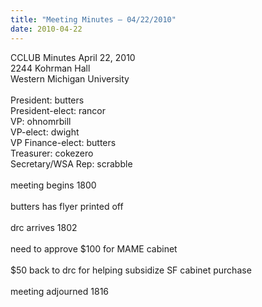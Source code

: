 ```yaml
---
title: "Meeting Minutes – 04/22/2010"
date: 2010-04-22
---
```

CCLUB Minutes April 22, 2010<br />
2244 Kohrman Hall<br />
Western Michigan University<br />
<br />
President: butters<br />
President-elect: rancor<br />
VP: ohnomrbill<br />
VP-elect: dwight<br />
VP Finance-elect: butters<br />
Treasurer: cokezero<br />
Secretary/WSA Rep: scrabble<br />
<br />
meeting begins 1800<br />
<br />
butters has flyer printed off<br />
<br />
drc arrives 1802<br />
<br />
need to approve $100 for MAME cabinet<br />
<br />
$50 back to drc for helping subsidize SF cabinet purchase<br />
<br />
meeting adjourned 1816